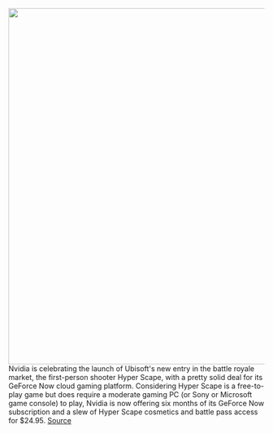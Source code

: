 <img src='https://cdn.vox-cdn.com/thumbor/BgKvdQYu7xGqmJYOakh7RQjjAFY=/0x0:2048x1024/1200x800/filters:focal(861x349:1187x675)/cdn.vox-cdn.com/uploads/chorus_image/image/67188887/GeForce_NOW_Exclusive_Hyper_Scape_In_Game_Items.0.jpg' width='700px' /><br/>
Nvidia is celebrating the launch of Ubisoft's new entry in the battle royale market, the first-person shooter Hyper Scape, with a pretty solid deal for its GeForce Now cloud gaming platform. Considering Hyper Scape is a free-to-play game but does require a moderate gaming PC (or Sony or Microsoft game console) to play, Nvidia is now offering six months of its GeForce Now subscription and a slew of Hyper Scape cosmetics and battle pass access for $24.95.
<a href='https://www.theverge.com/good-deals/2020/8/11/21363735/nvidia-geforce-now-ubisoft-hyper-scape-deal-price-battle-pass-free-perks'> Source <a/>